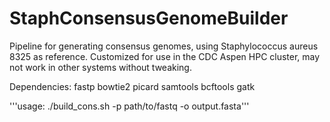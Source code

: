 # StaphConsensusGenomeBuilder

Pipeline for generating consensus genomes, using Staphylococcus aureus 8325 as reference. 
Customized for use in the CDC Aspen HPC cluster, may not work in other systems without tweaking.

Dependencies:
fastp 
bowtie2
picard
samtools
bcftools
gatk

'''usage: ./build_cons.sh -p path/to/fastq -o output.fasta'''
